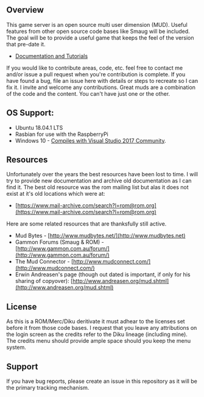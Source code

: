 ## Overview

This game server is an open source multi user dimension (MUD).  Useful features from other open source
code bases like Smaug will be included.  The goal will be to provide a useful game that keeps the feel
of the version that pre-date it.

  - [Documentation and Tutorials](./doc/index.md)

If you would like to contribute areas, code, etc. feel free to contact me and/or issue a pull request when you're
contribution is complete.  If you have found a bug, file an issue here with details or steps to recreate so I can 
fix it.  I invite and welcome any contributions.  Great muds are a combination of the code and the content.  You
can't have just one or the other.

## OS Support:

  - Ubuntu 18.04.1 LTS
  - Rasbian for use with the RaspberryPi
  - Windows 10 - [Compiles with Visual Studio 2017 Community](./doc/setup-windows.md).

## Resources

Unfortunately over the years the best resources have been lost to time.  I will try to
provide new documentation and archive old documentation as I can find it.  The best 
old resource was the rom mailing list but alas it does not exist at it's old locations
which were at:

  - [https://www.mail-archive.com/search?l=rom@rom.org](https://www.mail-archive.com/search?l=rom@rom.org)

Here are some related resources that are thanksfully still active.

  - Mud Bytes - [http://www.mudbytes.net/](http://www.mudbytes.net)
  - Gammon Forums (Smaug & ROM) - [http://www.gammon.com.au/forum/](http://www.gammon.com.au/forum/)
  - The Mud Connector - [http://www.mudconnect.com/](http://www.mudconnect.com/)
  - Erwin Andreasen's page (though out dated is important, if only for his sharing of copyover): [http://www.andreasen.org/mud.shtml](http://www.andreasen.org/mud.shtml)

## License 

As this is a ROM/Merc/Diku deritivate it must adhear to the licenses set before it from those code bases.  I
request that you leave any attributions on the login screen as the credits refer to the Diku lineage (including
mine).  The credits menu should provide ample space should you keep the menu system.

## Support

If you have bug reports, please create an issue in this repository as it will be the primary tracking
mechanism.

